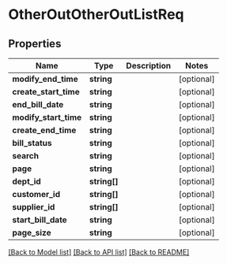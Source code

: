 # OtherOutOtherOutListReq

## Properties
Name | Type | Description | Notes
------------ | ------------- | ------------- | -------------
**modify_end_time** | **string** |  | [optional] 
**create_start_time** | **string** |  | [optional] 
**end_bill_date** | **string** |  | [optional] 
**modify_start_time** | **string** |  | [optional] 
**create_end_time** | **string** |  | [optional] 
**bill_status** | **string** |  | [optional] 
**search** | **string** |  | [optional] 
**page** | **string** |  | [optional] 
**dept_id** | **string[]** |  | [optional] 
**customer_id** | **string[]** |  | [optional] 
**supplier_id** | **string[]** |  | [optional] 
**start_bill_date** | **string** |  | [optional] 
**page_size** | **string** |  | [optional] 

[[Back to Model list]](../README.md#documentation-for-models) [[Back to API list]](../README.md#documentation-for-api-endpoints) [[Back to README]](../README.md)


